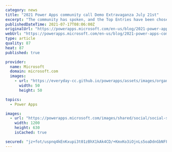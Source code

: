 ```yaml
---
category: news
title: "2021 Power Apps community call Demo Extravaganza July 21st"
excerpt: "The community has spoken, and the Top Entries have been chosen!  The July 2021 Power Apps community call is your chance to see these Power Apps artisans show off their creations and discuss how they built these amazing samples!"
publishedDateTime: 2021-07-17T08:06:00Z
originalUrl: "https://powerapps.microsoft.com/en-us/blog/2021-power-apps-community-call-demo-extravaganza-july-21st/"
webUrl: "https://powerapps.microsoft.com/en-us/blog/2021-power-apps-community-call-demo-extravaganza-july-21st/"
type: article
quality: 87
heat: 87
published: true

provider:
  name: Microsoft
  domain: microsoft.com
  images:
    - url: "https://everyday-cc.github.io/powerapps/assets/images/organizations/microsoft.com-50x50.jpg"
      width: 50
      height: 50

topics:
  - Power Apps

images:
  - url: "https://powerapps.microsoft.com/images/shared/social/social-share-post-ignite.png"
    width: 1200
    height: 630
    isCached: true

secured: "jz+fot/uspnq4kEnKxupi3t01zBhX1kAk4CD/+KmxKo3iOjnLs5oaDdnGbNFFOR16eB9N0AGzenB2cEAC5ahzkpIgQhr/XSrpv86M6XbkGEUD3an627gJPV6D3EiIEQndF3sM0Kin9hMturGb2/bAVvA0n6hLUbNcw8xc4SaXmA0HrPFKEacAFl6Plb313xPwnOwagRZ5qH1GSpZ4MacOpnS8q0Mf33rJmQ4J7OzB+JiKKKTI8YNnuz0TGWIjAa/ydulGcd5UjjGi7mv+N5TRUocpz25EYCF6uCAdzv1dGbkcZqa6VOyxR0HVb/bfBEUNkqAbbTCIRst/JWFd0/J2n5fRgv4pADGcy03NQJvZrk=;kJ9PgMy6KgmVpAvN2RurWQ=="
---
```


